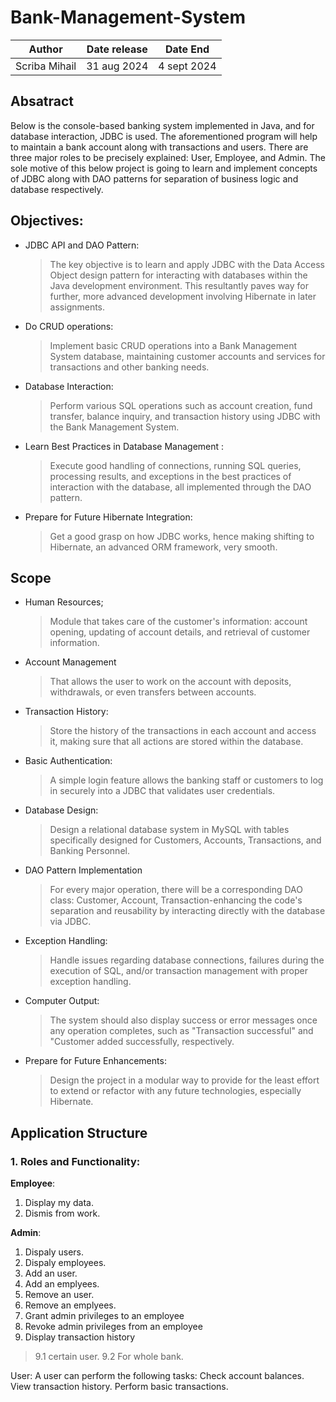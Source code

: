 # Bank-Management-System


|Author | Date release | Date End|
|--------|--------------|---------|
Scriba Mihail |   31 aug 2024             |     4 sept 2024    |



## Absatract

 Below is the console-based banking system implemented in Java, and for database
 interaction, JDBC is used. The aforementioned program will help to maintain a
 bank account along with transactions and users. There are three major roles to
 be precisely explained: User, Employee, and Admin. The sole motive of this below
 project is going to learn and implement concepts of JDBC along with DAO patterns
 for separation of business logic and database respectively.

## Objectives:

* JDBC API and DAO Pattern:

  >The key objective is to learn and apply JDBC with the Data Access Object design pattern for interacting with databases within the Java development environment. This resultantly paves way for further, more advanced development involving Hibernate in later assignments.

* Do CRUD operations:

  >Implement basic CRUD operations into a Bank Management System database, maintaining customer accounts and services for transactions and other banking needs.

* Database Interaction:

  >Perform various SQL operations such as account creation, fund transfer, balance inquiry, and transaction history using JDBC with the Bank Management System.

* Learn Best Practices in Database Management :

  >Execute good handling of connections, running SQL queries, processing results, and exceptions in the best practices of interaction with the database, all implemented through the DAO pattern.

- Prepare for Future Hibernate Integration:

    >Get a good grasp on how JDBC works, hence making shifting to Hibernate, an advanced ORM framework, very smooth.

## Scope

* Human Resources;
   >Module that takes care of the customer's information: account opening, updating of account details, and retrieval of customer information.

* Account Management
   >That allows the user to work on the account with deposits, withdrawals, or even transfers between accounts.

* Transaction History:
   >Store the history of the transactions in each account and access it, making sure that all actions are stored within the database.

* Basic Authentication:
   >A simple login feature allows the banking staff or customers to log in securely into a JDBC that validates user credentials.

* Database Design:
   >Design a relational database system in MySQL with tables specifically designed for Customers, Accounts, Transactions, and Banking Personnel.

* DAO Pattern Implementation
   >For every major operation, there will be a corresponding DAO class: Customer, Account, Transaction-enhancing the code's separation and reusability by interacting directly with the database via JDBC.

* Exception Handling:
    >Handle issues regarding database connections, failures during the execution of SQL, and/or transaction management with proper exception handling.

* Computer Output:
    >The system should also display success or error messages once any operation completes, such as "Transaction successful" and "Customer added successfully, respectively.

* Prepare for Future Enhancements:
    >Design the project in a modular way to provide for the least effort to extend or refactor with any future technologies, especially Hibernate.

## Application Structure

### 1. **Roles and Functionality**:

 **Employee**:

 1. Display my data.
 2. Dismis from work.

**Admin**:

1. Dispaly users.
2. Dispaly employees.
3. Add an user.
4. Add an emplyees.
5. Remove an user.
6. Remove an emplyees.
7. Grant admin privileges to an employee
8. Revoke admin privileges from an employee
9. Display transaction history
>9.1 certain user.
>9.2 For whole bank.


User: A user can perform the following tasks:
Check account balances.
View transaction history.
Perform basic transactions.
